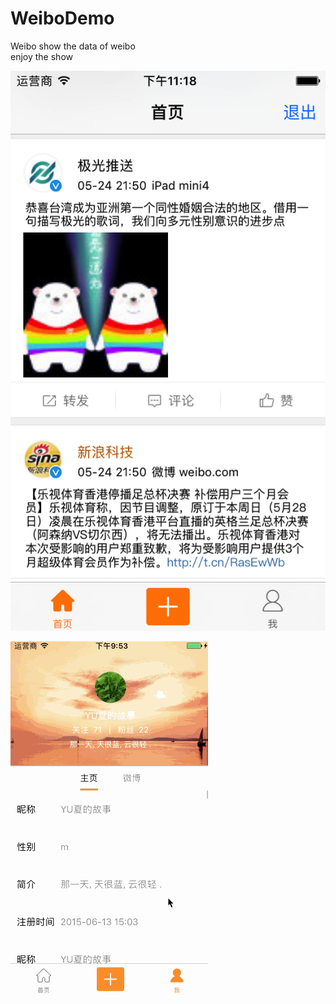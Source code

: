 # WeiboDemo
Weibo
show the data of weibo <br>
enjoy the show

![home_page](https://github.com/MA806P/WeiboDemo/blob/master/ScreenShoot/home_page.png)


![mine_page](https://github.com/MA806P/WeiboDemo/blob/master/ScreenShoot/mine_page.gif)

